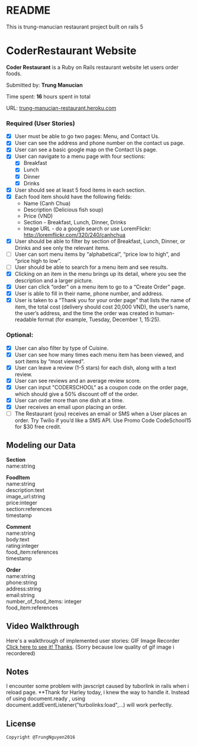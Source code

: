 # README

This is trung-manucian restaurant project built on rails 5

# CoderRestaurant Website

**Coder Restaurant** is a Ruby on Rails restaurant website let users order foods.

Submitted by: **Trung Manucian**

Time spent: **16** hours spent in total

URL: [trung-manucian-restaurant.heroku.com](https://trung-manucian-restaurant.herokuapp.com/) 
    
### Required (User Stories)

* [x] User must be able to go two pages: Menu, and Contact Us.
* [x] User can see the address and phone number on the contact us page.
* [x] User can see a basic google map on the Contact Us page.
* [x] User can navigate to a menu page with four sections:
  * [x] Breakfast
  * [x] Lunch
  * [x] Dinner
  * [x] Drinks
* [x] User should see at least 5 food items in each section.
* [x] Each food item should have the following fields:
  * Name (Canh Chua)
  * Description (Delicious fish soup)
  * Price (VND)
  * Section - Breakfast, Lunch, Dinner, Drinks
  * Image URL - do a google search or use LoremFlickr: http://loremflickr.com/320/240/canhchua
* [x] User should be able to filter by section of Breakfast, Lunch, Dinner, or Drinks and see only the relevant items.
* [ ] User can sort menu items by “alphabetical”, “price low to high”, and “price high to low”.
* [ ] User should be able to search for a menu item and see results.
* [x] Clicking on an item in the menu brings up its detail, where you see the description and a larger picture.
* [x] User can click “order” on a menu item to go to a “Create Order” page.
* [x] User is able to fill in their name, phone number, and address.
* [x] User is taken to a “Thank you for your order page” that lists the name of item, the total cost (delivery should cost 20,000 VND), the user’s name, the user’s address, and the time the order was created in human-readable format (for example, Tuesday, December 1, 15:25).

### Optional:

* [x] User can also filter by type of Cuisine.
* [x] User can see how many times each menu item has been viewed, and sort items by “most viewed”.
* [x] User can leave a review (1-5 stars) for each dish, along with a text review.
* [x] User can see reviews and an average review score.
* [x] User can input "CODERSCHOOL" as a coupon code on the order page, which should give a 50% discount off of the order.
* [x] User can order more than one dish at a time.
* [x] User receives an email upon placing an order.
* [ ] The Restaurant (you) receives an email or SMS when a User places an order. Try Twilio if you’d like a SMS API. Use Promo Code CodeSchool15 for $30 free credit.

## Modeling our Data

**Section**    
    name:string    

**FoodItem**  
    name:string    
    description:text    
    image_url:string    
    price:integer    
    section:references    
    timestamp     

**Comment**    
    name:string    
    body:text    
    rating:integer    
    food_item:references    
    timestamp    

**Order**    
    name:string    
    phone:string    
    address:string    
    email:string    
    number_of_food_items: integer    
    food_item:references    

## Video Walkthrough

Here's a walkthrough of implemented user stories:
GIF Image Recorder [Click here to see it! Thanks](https://giphy.com/gifs/3o7TKrx66krRcy57vG/tile).
(Sorry because low quality of gif image i recordered)
## Notes

I encounter some problem with javscript caused by tuborlink in rails when i reload page. 
**Thank for Harley today, i knew the way to handle it. Instead of using document.ready , using document.addEventListener("turbolinks:load",...) will work perfectly. 

## License

    Copyright @TrungNguyen2016
